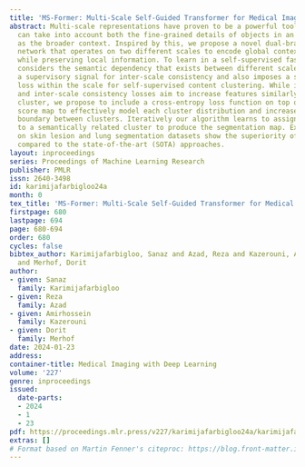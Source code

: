 ```yaml
---
title: 'MS-Former: Multi-Scale Self-Guided Transformer for Medical Image Segmentation'
abstract: Multi-scale representations have proven to be a powerful tool since they
  can take into account both the fine-grained details of objects in an image as well
  as the broader context. Inspired by this, we propose a novel dual-branch transformer
  network that operates on two different scales to encode global contextual dependencies
  while preserving local information. To learn in a self-supervised fashion, our approach
  considers the semantic dependency that exists between different scales to generate
  a supervisory signal for inter-scale consistency and also imposes a spatial stability
  loss within the scale for self-supervised content clustering. While intra-scale
  and inter-scale consistency losses aim to increase features similarly within the
  cluster, we propose to include a cross-entropy loss function on top of the clustering
  score map to effectively model each cluster distribution and increase the decision
  boundary between clusters. Iteratively our algorithm learns to assign each pixel
  to a semantically related cluster to produce the segmentation map. Extensive experiments
  on skin lesion and lung segmentation datasets show the superiority of our method
  compared to the state-of-the-art (SOTA) approaches.
layout: inproceedings
series: Proceedings of Machine Learning Research
publisher: PMLR
issn: 2640-3498
id: karimijafarbigloo24a
month: 0
tex_title: 'MS-Former: Multi-Scale Self-Guided Transformer for Medical Image Segmentation'
firstpage: 680
lastpage: 694
page: 680-694
order: 680
cycles: false
bibtex_author: Karimijafarbigloo, Sanaz and Azad, Reza and Kazerouni, Amirhossein
  and Merhof, Dorit
author:
- given: Sanaz
  family: Karimijafarbigloo
- given: Reza
  family: Azad
- given: Amirhossein
  family: Kazerouni
- given: Dorit
  family: Merhof
date: 2024-01-23
address:
container-title: Medical Imaging with Deep Learning
volume: '227'
genre: inproceedings
issued:
  date-parts:
  - 2024
  - 1
  - 23
pdf: https://proceedings.mlr.press/v227/karimijafarbigloo24a/karimijafarbigloo24a.pdf
extras: []
# Format based on Martin Fenner's citeproc: https://blog.front-matter.io/posts/citeproc-yaml-for-bibliographies/
---
```

